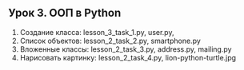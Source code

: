 ## Урок 3. ООП в Python
1. Создание класса: lesson_3_task_1.py, user.py, 
2. Список объектов: lesson_2_task_2.py, smartphone.py
3. Вложенные классы: lesson_2_task_3.py, address.py, mailing.py
4. Нарисовать картинку: lesson_2_task_4.py, lion-python-turtle.jpg
